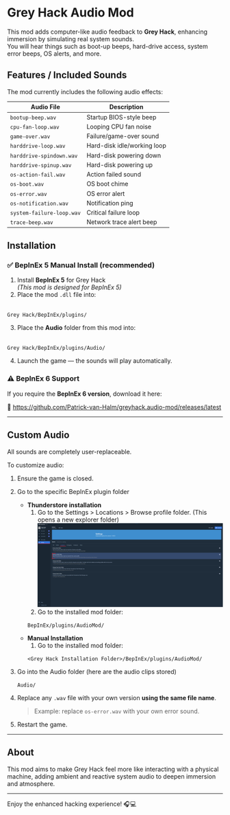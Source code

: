 # Grey Hack Audio Mod

This mod adds computer-like audio feedback to **Grey Hack**, enhancing immersion by simulating real system sounds.  
You will hear things such as boot-up beeps, hard-drive access, system error beeps, OS alerts, and more.

## Features / Included Sounds

The mod currently includes the following audio effects:

| Audio File | Description |
|-----------|-------------|
| `bootup-beep.wav` | Startup BIOS-style beep |
| `cpu-fan-loop.wav` | Looping CPU fan noise |
| `game-over.wav` | Failure/game-over sound |
| `harddrive-loop.wav` | Hard-disk idle/working loop |
| `harddrive-spindown.wav` | Hard-disk powering down |
| `harddrive-spinup.wav` | Hard-disk powering up |
| `os-action-fail.wav` | Action failed sound |
| `os-boot.wav` | OS boot chime |
| `os-error.wav` | OS error alert |
| `os-notification.wav` | Notification ping |
| `system-failure-loop.wav` | Critical failure loop |
| `trace-beep.wav` | Network trace alert beep |

## Installation

### ✅ **BepInEx 5 Manual Install (recommended)**

1. Install **BepInEx 5** for Grey Hack  
   *(This mod is designed for BepInEx 5)*  
2. Place the mod `.dll` file into:

```

Grey Hack/BepInEx/plugins/

```

3. Place the **Audio** folder from this mod into:

```

Grey Hack/BepInEx/plugins/Audio/

```

4. Launch the game — the sounds will play automatically.

### ⚠️ BepInEx 6 Support

If you require the **BepInEx 6 version**, download it here:

🔗 https://github.com/Patrick-van-Halm/greyhack.audio-mod/releases/latest

---

## Custom Audio

All sounds are completely user-replaceable.

To customize audio:
1. Ensure the game is closed.
2. Go to the specific BepInEx plugin folder
   - **Thunderstore installation**
     1. Go to the Settings > Locations > Browse profile folder. (This opens a new explorer folder)
     ![img.png](https://raw.githubusercontent.com/Patrick-van-Halm/greyhack.audio-mod/refs/heads/main/readme-img/folder.png)
     2. Go to the installed mod folder:
     ```
     BepInEx/plugins/AudioMod/
     ```
   - **Manual Installation**
     1. Go to the installed mod folder:
      ```
      <Grey Hack Installation Folder>/BepInEx/plugins/AudioMod/
      ```
3. Go into the Audio folder (here are the audio clips stored)
   ```
   Audio/
   ```
4. Replace any `.wav` file with your own version **using the same file name**.
   > Example: replace `os-error.wav` with your own error sound.

5. Restart the game.

---

## About

This mod aims to make Grey Hack feel more like interacting with a physical machine, adding ambient and reactive system audio to deepen immersion and atmosphere.

---

Enjoy the enhanced hacking experience! 🎧💻
